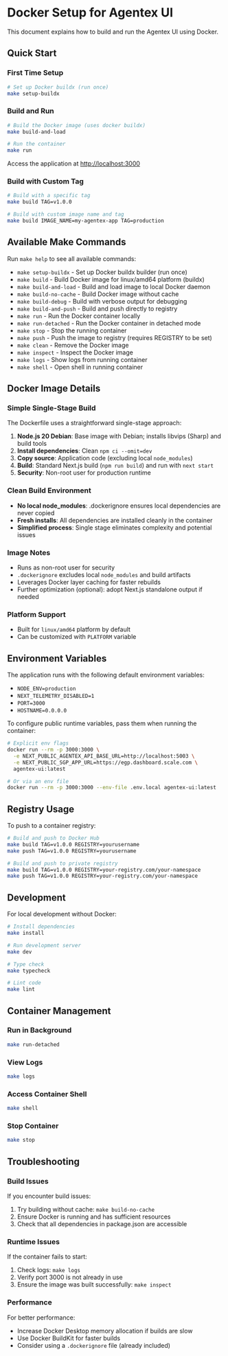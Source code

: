 # Docker Setup for Agentex UI

This document explains how to build and run the Agentex UI using Docker.

## Quick Start

### First Time Setup

```bash
# Set up Docker buildx (run once)
make setup-buildx
```

### Build and Run

```bash
# Build the Docker image (uses docker buildx)
make build-and-load

# Run the container
make run
```

Access the application at [http://localhost:3000](http://localhost:3000)

### Build with Custom Tag

```bash
# Build with a specific tag
make build TAG=v1.0.0

# Build with custom image name and tag
make build IMAGE_NAME=my-agentex-app TAG=production
```

## Available Make Commands

Run `make help` to see all available commands:

- `make setup-buildx` - Set up Docker buildx builder (run once)
- `make build` - Build Docker image for linux/amd64 platform (buildx)
- `make build-and-load` - Build and load image to local Docker daemon
- `make build-no-cache` - Build Docker image without cache
- `make build-debug` - Build with verbose output for debugging
- `make build-and-push` - Build and push directly to registry
- `make run` - Run the Docker container locally
- `make run-detached` - Run the Docker container in detached mode
- `make stop` - Stop the running container
- `make push` - Push the image to registry (requires REGISTRY to be set)
- `make clean` - Remove the Docker image
- `make inspect` - Inspect the Docker image
- `make logs` - Show logs from running container
- `make shell` - Open shell in running container

## Docker Image Details

### Simple Single-Stage Build

The Dockerfile uses a straightforward single-stage approach:

1. **Node.js 20 Debian**: Base image with Debian; installs libvips (Sharp) and build tools
2. **Install dependencies**: Clean `npm ci --omit=dev`
3. **Copy source**: Application code (excluding local `node_modules`)
4. **Build**: Standard Next.js build (`npm run build`) and run with `next start`
5. **Security**: Non-root user for production runtime

### Clean Build Environment

- **No local node_modules**: .dockerignore ensures local dependencies are never copied
- **Fresh installs**: All dependencies are installed cleanly in the container
- **Simplified process**: Single stage eliminates complexity and potential issues

### Image Notes

- Runs as non-root user for security
- `.dockerignore` excludes local `node_modules` and build artifacts
- Leverages Docker layer caching for faster rebuilds
- Further optimization (optional): adopt Next.js standalone output if needed

### Platform Support

- Built for `linux/amd64` platform by default
- Can be customized with `PLATFORM` variable

## Environment Variables

The application runs with the following default environment variables:

- `NODE_ENV=production`
- `NEXT_TELEMETRY_DISABLED=1`
- `PORT=3000`
- `HOSTNAME=0.0.0.0`

To configure public runtime variables, pass them when running the container:

```bash
# Explicit env flags
docker run --rm -p 3000:3000 \
  -e NEXT_PUBLIC_AGENTEX_API_BASE_URL=http://localhost:5003 \
  -e NEXT_PUBLIC_SGP_APP_URL=https://egp.dashboard.scale.com \
  agentex-ui:latest

# Or via an env file
docker run --rm -p 3000:3000 --env-file .env.local agentex-ui:latest
```

## Registry Usage

To push to a container registry:

```bash
# Build and push to Docker Hub
make build TAG=v1.0.0 REGISTRY=yourusername
make push TAG=v1.0.0 REGISTRY=yourusername

# Build and push to private registry
make build TAG=v1.0.0 REGISTRY=your-registry.com/your-namespace
make push TAG=v1.0.0 REGISTRY=your-registry.com/your-namespace
```

## Development

For local development without Docker:

```bash
# Install dependencies
make install

# Run development server
make dev

# Type check
make typecheck

# Lint code
make lint
```

## Container Management

### Run in Background

```bash
make run-detached
```

### View Logs

```bash
make logs
```

### Access Container Shell

```bash
make shell
```

### Stop Container

```bash
make stop
```

## Troubleshooting

### Build Issues

If you encounter build issues:

1. Try building without cache: `make build-no-cache`
2. Ensure Docker is running and has sufficient resources
3. Check that all dependencies in package.json are accessible

### Runtime Issues

If the container fails to start:

1. Check logs: `make logs`
2. Verify port 3000 is not already in use
3. Ensure the image was built successfully: `make inspect`

### Performance

For better performance:

- Increase Docker Desktop memory allocation if builds are slow
- Use Docker BuildKit for faster builds
- Consider using a `.dockerignore` file (already included)

